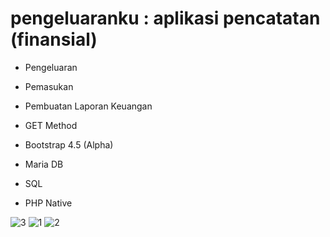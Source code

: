 # pengeluaranku : aplikasi pencatatan (finansial)
- Pengeluaran
- Pemasukan
- Pembuatan Laporan Keuangan
- GET Method


- Bootstrap 4.5 (Alpha)
- Maria DB
- SQL
- PHP Native

![3](https://user-images.githubusercontent.com/33409476/89516606-db5c1280-d802-11ea-88d2-af4db89fb23a.jpg)
![1](https://user-images.githubusercontent.com/33409476/89516609-dd25d600-d802-11ea-92a6-20d2e06b5922.jpg)
![2](https://user-images.githubusercontent.com/33409476/89516612-ddbe6c80-d802-11ea-9b36-c7e22da966eb.jpg)
